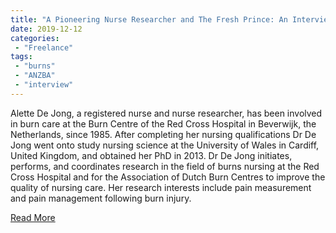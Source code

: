 ```yaml
---
title: "A Pioneering Nurse Researcher and The Fresh Prince: An Interview with Alette De Jong"
date: 2019-12-12
categories:
 - "Freelance"
tags:
 - "burns"
 - "ANZBA" 
 - "interview"
---
```


<!--more-->

Alette De Jong, a registered nurse and nurse researcher, has been involved in burn care at the Burn Centre of the Red Cross Hospital in Beverwijk, the Netherlands, since 1985. After completing her nursing qualifications Dr De Jong went onto study nursing science at the University of Wales in Cardiff, United Kingdom, and obtained her PhD in 2013. Dr De Jong initiates, performs, and coordinates research in the field of burns nursing at the Red Cross Hospital and for the Association of Dutch Burn Centres to improve the quality of nursing care. Her research interests include pain measurement and pain management following burn injury.

[Read More](/files/content/posts/alette-dejong/dejong.pdf)
